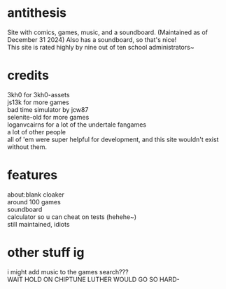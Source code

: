 # antithesis
Site with comics, games, music,  and a soundboard. (Maintained as of December 31 2024)
Also has a soundboard, so that's nice!
<br>
This site is rated highly by nine out of ten school administrators~
# credits
3kh0 for 3kh0-assets
<br>
js13k for more games
<br>
bad time simulator by jcw87
<br>
selenite-old for more games
<br>
loganvcairns for a lot of the undertale fangames
<br>
a lot of other people
<br>
all of 'em were super helpful for development, and this site wouldn't exist without them.
# features
about:blank cloaker
<br>
around 100 games
<br>
soundboard
<br>
calculator so u can cheat on tests (hehehe~)
<br>
still maintained, idiots
# other stuff ig
i might add music to the games search???
<br>
WAIT HOLD ON CHIPTUNE LUTHER WOULD GO SO HARD-
